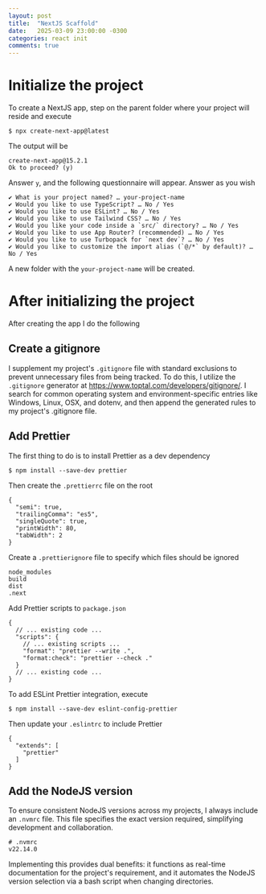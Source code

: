 ```yaml
---
layout: post
title:  "NextJS Scaffold"
date:   2025-03-09 23:00:00 -0300
categories: react init
comments: true
---
```


# Initialize the project

To create a NextJS app, step on the parent folder where your project will reside and execute

```
$ npx create-next-app@latest
```

The output will be

```
create-next-app@15.2.1
Ok to proceed? (y)
```

Answer `y`, and the following questionnaire will appear. Answer as you wish

```
✔ What is your project named? … your-project-name
✔ Would you like to use TypeScript? … No / Yes
✔ Would you like to use ESLint? … No / Yes
✔ Would you like to use Tailwind CSS? … No / Yes
✔ Would you like your code inside a `src/` directory? … No / Yes
✔ Would you like to use App Router? (recommended) … No / Yes
✔ Would you like to use Turbopack for `next dev`? … No / Yes
✔ Would you like to customize the import alias (`@/*` by default)? … No / Yes
```

A new folder with the `your-project-name` will be created.

# After initializing the project

After creating the app I do the following

## Create a gitignore

I supplement my project's `.gitignore` file with standard exclusions to prevent unnecessary files from being tracked. To do this, I utilize the `.gitignore` generator at https://www.toptal.com/developers/gitignore/. I search for common operating system and environment-specific entries like Windows, Linux, OSX, and dotenv, and then append the generated rules to my project's .gitignore file.

## Add Prettier

The first thing to do is to install Prettier as a dev dependency

```
$ npm install --save-dev prettier
```

Then create the `.prettierrc` file on the root

```
{
  "semi": true,
  "trailingComma": "es5",
  "singleQuote": true,
  "printWidth": 80,
  "tabWidth": 2
} 
```

Create a `.prettierignore` file to specify which files should be ignored

```
node_modules
build
dist
.next
```

Add Prettier scripts to `package.json`

```
{
  // ... existing code ...
  "scripts": {
    // ... existing scripts ...
    "format": "prettier --write .",
    "format:check": "prettier --check ."
  }
  // ... existing code ...
}
```

To add ESLint Prettier integration, execute

```
$ npm install --save-dev eslint-config-prettier
```

Then update your `.eslintrc` to include Prettier

```
{
  "extends": [
    "prettier"
  ]
} 
```
## Add the NodeJS version

To ensure consistent NodeJS versions across my projects, I always include an `.nvmrc` file. This file specifies the exact version required, simplifying development and collaboration.

```
# .nvmrc
v22.14.0
```

Implementing this provides dual benefits: it functions as real-time documentation for the project's requirement, and it automates the NodeJS version selection via a bash script when changing directories.
